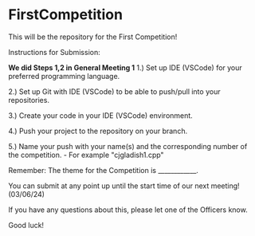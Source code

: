 # FirstCompetition
This will be the repository for the First Competition!

Instructions for Submission:

  **We did Steps 1,2 in General Meeting 1**
  1.) Set up IDE (VSCode) for your preferred programming language.
  
  2.) Set up Git with IDE (VSCode) to be able to push/pull into your repositories.

  3.) Create your code in your IDE (VSCode) environment.

  4.) Push your project to the repository on your branch. 

  5.) Name your push with your name(s) and the corresponding number of the competition.
      - For example "cjgladish1.cpp"

Remember: The theme for the Competition is ____________.

You can submit at any point up until the start time of our next meeting!
(03/06/24)

If you have any questions about this, please let one of the Officers know.

Good luck!
